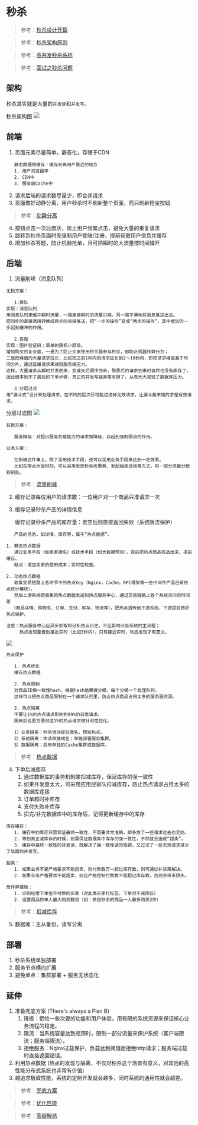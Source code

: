 # 秒杀

> 参考：[秒杀设计开篇](https://time.geekbang.org/column/article/40153)

> 参考：[秒杀架构原则](https://time.geekbang.org/column/article/40726)

> 参考：[高并发秒杀系统](https://blog.csdn.net/CSDN_Terence/article/details/77744042)

> 参考：[面试之秒杀问题](http://www.voidcn.com/article/p-dkhmifwx-co.html)


## 架构
秒杀其实就是大量的`并发读`和`并发写`。

秒杀架构图
![](resources/秒杀架构图.jpg)


## 前端
1. 页面元素尽量简单，静态化，存储于CDN
```
   静态数据做缓存：缓存到离用户最近的地方
   1. 用户浏览器中
   2. CDN中
   3. 服务端Cache中
```
2. 请求后端的请求数尽量少，即合并请求
3. 页面做好动静分离，用户秒杀时不刷新整个页面，而只刷新抢宝按钮
> 参考：[动静分离](https://time.geekbang.org/column/article/40727)
4. 按钮点击一次后置灰，防止用户频繁点击，避免大量的重复请求
5. 跳转到秒杀页面时先强制用户登陆/注册，提前获取用户信息并缓存
6. 增加秒杀答题，防止机器抢单，且可把瞬时的大流量按时间铺开


## 后端
1. 流量削峰（消息队列）
```
无损方案：

   1.排队
实现：消息队列
用消息队列来缓冲瞬时流量，一端承接瞬时的流量洪峰，另一端平滑地将消息推送出去。
把同步的直接调用转换成异步的间接推送，把“一步的操作”变成“两步的操作”，其中增加的一步起到缓冲的作用。

   2.答题
实现：图片验证码；简单的随机小题目。
增加购买的复杂度，一是为了防止买家使用秒杀器参与秒杀，即防止机器作弊行为；
二是把峰值的大量请求拉长，比如把之前1秒内的请求延长到2～10秒内，即把请求峰值基于时间分片，通过延缓请求来减轻服务端压力。
这样，大量请求从瞬时并发而来，变成先后顺序而来，那靠后的请求到来时自然也没有库存了，
因此根本到不了最后的下单步骤，真正的并发写就非常有限了，从而大大减轻了数据库压力。

   3.分层过滤
用“漏斗式”设计来处理请求，在不同的层次尽可能过滤掉无效请求，让漏斗最末端的才是有效请求。
```
分层过滤图
![](resources/分层过滤.jpg)

```
有损方案：

   服务降级：对超出服务负载能力的请求做降级，以起到强制限流的作用。   
```

```
业务方案：

   在削峰这件事上，除了采用技术手段，还可以采用业务手段来达到一定效果。
   比如在零点大促时刻，可以采用发放秒杀优惠券、发起抽奖活动等方式，将一部分流量分散到别处。
```

> 参考：[流量削峰](https://time.geekbang.org/column/article/40736)

2. 缓存记录每位用户的请求数：一位用户对一个商品只准请求一次

3. 缓存记录秒杀产品的详情信息
   
   缓存记录秒杀产品的库存量：卖空后则直接返回失败（系统限流保护）
```
   产品的信息，如详情、库存等，属于“热点数据”。

1. 静态热点数据
   通过业务手段（如卖家报名）或技术手段（如大数据预测），提前把热点商品筛选出来，提前缓存。
   缺点：增加卖家的使用成本；实时性较差。

2. 动态热点数据
   收集交易链路上各环节中的热点Key（Nginx，Cache，RPC框架等一些中间件产品已有热点统计模块），
   然后上游系统把收集的热点数据发送到热点服务中心，通过交易链路上各个系统访问的时间差
  （商品详情、购物车、订单、支付、库存、物流等），把热点透传给下游系统，下游提前做好热点保护。

注意：热点服务中心应异步抓取和分析热点日志，不应影响业务系统的主流程；
     热点发现要做到接近实时（比如3秒内），只有接近实时，动态发现才有意义。

```

![](resources/热点数据.jpg)

```
热点保护

   1. 热点优化
   缓存热点数据

   2. 热点限制
   对商品ID做一致性hash，根据hash结果做分桶，每个分桶一个处理队列。
   这样可以把热点商品限制在一个请求队列里，防止热点商品占用太多的服务器资源。

   3. 热点隔离
   不要让1%的热点请求影响到99%的日常请求。
   隔离后也更方便对这1%的热点请求做针对性优化。
   
   1）业务隔离：秒杀活动提前报名，预知热点。
   2）系统隔离：申请单独域名；单独部署服务集群。
   3）数据隔离：启用单独的Cache集群或数据库。

```

> 参考：[热点数据](https://time.geekbang.org/column/article/40729)

4. 下单后减库存
   1. 通过数据库的事务机制来扣减库存，保证库存的强一致性
   2. 如果并发量太大，可采用应用层排队扣减库存，防止热点请求占用太多的数据库连接
   3. 订单超时补库存
   4. 支付失败补库存
   5. 扣完/补完数据库中的库存后，记得更新缓存中的库存
```   
库存缓存：
   1. 缓存中的库存只需保证最终一致性，不需要非常准确，即多放了一些请求过去也无妨。
   2. 等到真正减库存的时候，则需保证数据库中库存的强一致性，不然就会造成“超卖”。
   3. 缓存中最终一致性的并发读，既解决了强一致性读的瓶颈，又过滤了一些无效请求减少了后面的并发写。
```
```
超卖：
   1. 如果业务不是严格要求不能超卖，则付款数万一超过库存数，则可通过补货来解决。
   2. 如果业务严格要求不能超卖，则应严格控制付款数不能超过库存数，否则会带来损失。
```
```
反作弊措施：
   1. 识别经常下单但不付款的买家（对此类买家打标签，下单时不减库存）
   2. 设置商品的单人最大购买数目（如：参加秒杀的商品一人最多购买3件）
```

> 参考：[扣减库存](https://time.geekbang.org/column/article/40743)

5. 数据库：主从备份，读写分离

## 部署
1. 秒杀系统单独部署
2. 服务节点横向扩展
3. 避免单点：集群部署 + 服务无状态化

## 延伸
1. 准备兜底方案 (There's always a Plan B)
   1. 降级：牺牲一些次要的功能和用户体验，用有限的系统资源来保证核心业务流程的稳定。
   2. 限流：当系统容量达到瓶颈时，限制一部分流量来保护系统（客户端限流；服务端限流）。
   3. 拒绝服务：Nginx过载保护，负载达到阈值后拒绝http请求；服务端过载时直接返回错误。
2. 利用热点数据 (热点的发现与隔离，不仅对秒杀这个场景有意义，对其他的高性能分布式系统也非常有价值)
3. 越追求极致性能，系统的定制开发就会越多，同时系统的通用性就会越差。

> 参考：[兜底方案](https://time.geekbang.org/column/article/40744)

> 参考：[优化性能](https://time.geekbang.org/column/article/40742)

> 参考：[答疑解惑](https://time.geekbang.org/column/article/68247)

